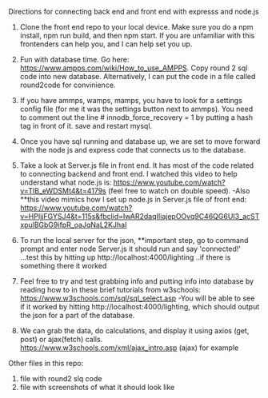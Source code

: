 Directions for connecting back end and front end with expresss and node.js 

1. Clone the front end repo to your local device. Make sure you do a npm install, npm run build, and then npm start.
If you are unfamiliar with this frontenders can help you, and I can help set you up.

2. Fun with database time. Go here: https://www.ampps.com/wiki/How_to_use_AMPPS. Copy round 2 sql code into new database. Alternatively, I can put the code in a file called round2code for convinience.

3. If you have ammps, wamps, mamps, you have to look for a settings config file (for me it was the settings button next to ammps). You need to comment out the line # innodb_force_recovery = 1 by putting a hash tag in front of it. save and restart mysql.

4. Once you have sql running and database up, we are set to move forward with the node js and express code that connects us to the database.

5. Take a look at Server.js file in front end. It has most of the code related to connecting backend and front end. I watched this video to help understand what node.js is: https://www.youtube.com/watch?v=TlB_eWDSMt4&t=4179s (feel free to watch on double speed). -Also **this video mimics how I set up node.js in Server.js file of front end: https://www.youtube.com/watch?v=HPIjjFGYSJ4&t=115s&fbclid=IwAR2daqIIiajepOOvq9C46QG6UI3_acSTxpulBGbG9ifpR_oaJqNaL2KJhaI

6. To run the local server for the json, **important step, go to command prompt and enter node Server.js it should run and say 'connected!' ...test this by hitting up http://localhost:4000/lighting ..if there is something there it worked

7. Feel free to try and test grabbing info and putting info into database by reading how to in these brief tutorials from w3schools: https://www.w3schools.com/sql/sql_select.asp -You will be able to see if it worked by hitting http://localhost:4000/lighting, which should output the json for a part of the database.

8. We can grab the data, do calculations, and display it using axios (get, post) or ajax(fetch) calls. https://www.w3schools.com/xml/ajax_intro.asp (ajax) for example


Other files in this repo:
1. file with round2 slq code
2. file with screenshots of what it should look like

